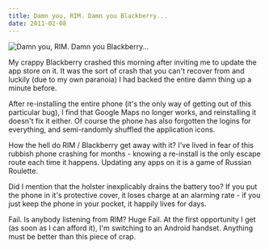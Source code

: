 ```yaml
---
title: Damn you, RIM. Damn you Blackberry...
date: 2011-02-08
---
```


![Damn you, RIM. Damn you Blackberry...](https://source.unsplash.com/_nRpqIBM40Q/1600x900)

My crappy Blackberry crashed this morning after inviting me to update the app store on it. It was the sort of crash that you can't recover from and luckily (due to my own paranoia) I had backed the entire damn thing up a minute before.

After re-installing the entire phone (it's the only way of getting out of this particular bug), I find that Google Maps no longer works, and reinstalling it doesn't fix it either. Of course the phone has also forgotten the logins for everything, and semi-randomly shuffled the application icons.

How the hell do RIM / Blackberry get away with it? I've lived in fear of this rubbish phone crashing for months - knowing a re-install is the only escape route each time it happens. Updating any apps on it is a game of Russian Roulette.

Did I mention that the holster inexplicably drains the battery too? If you put the phone in it's protective cover, it loses charge at an alarming rate - if you just keep the phone in your pocket, it happily lives for days.

Fail. Is anybody listening from RIM? Huge Fail. At the first opportunity I get (as soon as I can afford it), I'm switching to an Android handset. Anything must be better than this piece of crap.